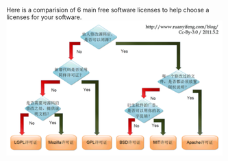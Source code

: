 Here is a comparision of 6 main free software licenses to help choose a licenses for your software.
![Compare free software licenses](pictures/free_software_licenses.png)
